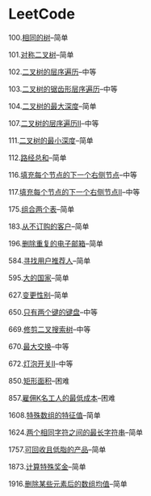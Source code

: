 # LeetCode

100.[相同的树](https://github.com/Adler2030/LeetCode/blob/main/Breadth-First-Search/100相同的树.md)–简单

101.[对称二叉树](https://github.com/Adler2030/LeetCode/blob/main/Breadth-First-Search/101对称二叉树.md)–简单

102.[二叉树的层序遍历](https://github.com/Adler2030/LeetCode/blob/main/Breadth-First-Search/102二叉树的层序遍历.md)–中等

103.[二叉树的锯齿形层序遍历](https://github.com/Adler2030/LeetCode/blob/main/Breadth-First-Search/103二叉树的锯齿形层序遍历.md)–中等

104.[二叉树的最大深度](https://github.com/Adler2030/LeetCode/blob/main/Breadth-First-Search/104二叉树的最大深度.md)–简单

107.[二叉树的层序遍历Ⅱ](https://github.com/Adler2030/LeetCode/blob/main/Breadth-First-Search/107二叉树的层序遍历Ⅱ.md)–中等

111.[二叉树的最小深度](https://github.com/Adler2030/LeetCode/blob/main/Breadth-First-Search/111二叉树的最小深度.md)–简单

112.[路经总和](https://github.com/Adler2030/LeetCode/blob/main/Breadth-First-Search/112路经总和.md)–简单

116.[填充每个节点的下一个右侧节点](https://github.com/Adler2030/LeetCode/blob/main/Breadth-First-Search/116填充每个节点的下一个右侧节点.md)–中等

117.[填充每个节点的下一个右侧节点Ⅱ](https://github.com/Adler2030/LeetCode/blob/main/Breadth-First-Search/117填充每个节点的下一个右侧节点Ⅱ.md)–中等

175.[组合两个表](https://github.com/Adler2030/LeetCode/blob/main/MySQL/175组合两个表.md)–简单

183.[从不订购的客户](https://github.com/Adler2030/LeetCode/blob/main/MySQL/183从不订购的客户.md)–简单

196.[删除重复的电子邮箱](https://github.com/Adler2030/LeetCode/blob/main/MySQL/196删除重复的电子邮箱.md)–简单

584.[寻找用户推荐人](https://github.com/Adler2030/LeetCode/blob/main/MySQL/584寻找用户推荐人.md)–简单

595.[大的国家](https://github.com/Adler2030/LeetCode/blob/main/MySQL/595大的国家.md)–简单

627.[变更性别](https://github.com/Adler2030/LeetCode/blob/main/MySQL/627变更性别.md)–简单

650.[只有两个键的键盘](https://github.com/Adler2030/LeetCode/blob/main/Recursion/650只有两个键的键盘.md)–中等

669.[修剪二叉搜索树](https://github.com/Adler2030/LeetCode/blob/main/BinaryTree/669修剪二叉搜索树.md)–中等

670.[最大交换](https://github.com/Adler2030/LeetCode/blob/main/Greedy/670最大交换.md)–中等

672.[灯泡开关Ⅱ](https://github.com/Adler2030/LeetCode/blob/main/Math/672灯泡开关Ⅱ.md)–中等

850.[矩形面积](https://github.com/Adler2030/LeetCode/blob/main/Math/850矩形面积.md)–困难

857.[雇佣K名工人的最低成本](https://github.com/Adler2030/LeetCode/blob/main/Greedy/857雇佣K名工人的最低成本.md)–困难

1608.[特殊数组的特征值](https://github.com/Adler2030/LeetCode/blob/main/Sort/1608特殊数组的特征值.md)–简单

1624.[两个相同字符之间的最长字符串](https://github.com/Adler2030/LeetCode/blob/main/Hash/1624两个相同字符之间的最长字符串.md)–简单

1757.[可回收且低脂的产品](https://github.com/Adler2030/LeetCode/blob/main/MySQL/1757可回收且低脂的产品.md)–简单

1873.[计算特殊奖金](https://github.com/Adler2030/LeetCode/blob/main/MySQL/1873计算特殊奖金.md)–简单

1916.[删除某些元素后的数组均值](https://github.com/Adler2030/LeetCode/blob/main/Sort/1916删除某些元素后的数组均值.md)–简单
